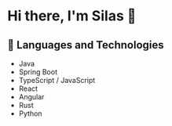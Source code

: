# Hi there, I'm Silas 👋
## 🧰 Languages and Technologies
- Java
- Spring Boot
- TypeScript / JavaScript
- React
- Angular
- Rust
- Python
